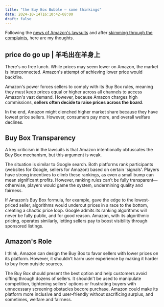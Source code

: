 ```yaml
---
title: "the Buy Box Bubble — some thinkings"
date: 2024-10-14T16:10:42+08:00
draft: false
---
```


Following the [news of Amazon's lawsuits](/posts/amazon_lawsuit/) and after [skimming through the complaints](/posts/from_ftcs_complaint_for_amazon/), here are my thoughts.

## price do go up | 羊毛出在羊身上

There's no free lunch. While prices may seem lower on Amazon, the market is interconnected. Amazon's attempt of achieving lower price would backfire.

Amazon's power forces sellers to comply with its Buy Box rules, meaning they must keep prices equal or higher across all channels to access Amazon's vast demand. However, because Amazon charges high commissions, **sellers often decide to raise prices across the board**.

In the end, Amazon might clenched higher market share because they have lowest price sellers. However, consumers pay more, and overall welfare declines. 

## Buy Box Transparency

A key criticism in the lawsuits is that Amazon intentionally obfuscates the Buy Box mechanism, but this argument is weak.

The situation is similar to Google search. Both platforms rank participants (websites for Google, sellers for Amazon) based on certain 'signals'. Players have strong incentives to climb these rankings, as even a small bump can mean significant profits. However, ranking rules can’t be fully transparent—otherwise, players would game the system, undermining quality and fairness.

If Amazon’s Buy Box formula, for example, gave the edge to the lowest-priced seller, algorithms would undercut prices in a race to the bottom, creating a chaotic price loop. Google admits its ranking algorithms will never be fully public, and for good reason. Amazon, with its algorithmic pricing, operates similarly, letting sellers pay to boost visibility through sponsored listings.

## Amazon's Role

I think, Amazon can design the Buy Box to favor sellers with lower prices on its platform. However, it shouldn’t harm user experience by making it harder to buy from outside sources.

The Buy Box should present the best option and help customers avoid sifting through dozens of sellers. It shouldn't be used to manipulate competition, tightening sellers' options or frustrating buyers with unnecessary screening obstacles becore purchase. Amazon could make its platform more inclusive and user-friendly without sacrificing surplus, and sometimes, welfare and fairness.
